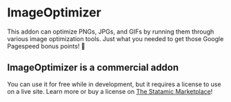 # ImageOptimizer

This addon can optimize PNGs, JPGs, and GIFs by running them through various image optimization tools. Just what you needed to get those Google Pagespeed bonus points! 🤘

## ImageOptimizer is a commercial addon
You can use it for free while in development, but it requires a license to use on a live site. Learn more or buy a license on [The Statamic Marketplace](https://statamic.com/marketplace/addons/imageoptimizer-v3)!